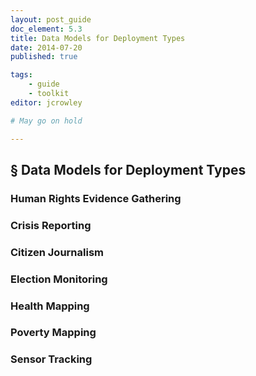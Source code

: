 ```yaml
---
layout: post_guide
doc_element: 5.3
title: Data Models for Deployment Types
date: 2014-07-20
published: true

tags:
	- guide
	- toolkit
editor: jcrowley

# May go on hold

---
```


## &sect; Data Models for Deployment Types

### Human Rights Evidence Gathering

### Crisis Reporting

### Citizen Journalism

### Election Monitoring

### Health Mapping

### Poverty Mapping

### Sensor Tracking



